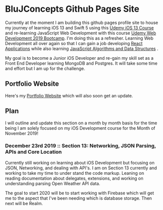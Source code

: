 # BluJConcepts Github Pages Site

Currently at the moment I am building this github pages profile site to house my journey of learning iOS 13 and Swift 5 using this [Udemy iOS 13 Course](https://www.udemy.com/course/ios-13-app-development-bootcamp/) and re-learning JavaScript Web Development with this course [Udemy Web Development 2019 Bootcamp](https://www.udemy.com/course/the-complete-web-development-bootcamp/). I'm doing this as a refresher. Learning Web Development all over again so that I can gain a job developing [React Applications](https://www.udemy.com/course/react-the-complete-guide-incl-redux/) while also learning [JavaScript Algorithms and Data Structures](https://www.udemy.com/course/js-algorithms-and-data-structures-masterclass/) .

My goal is to become a Junior iOS Developer and re-gain my skill set as a Front End Developer learning MongoDB and Postgres. It will take some time and effort but I am up for the challenge.

## Portfolio Website

Here's my  [Portfolio Website](https://blujconcepts.net/) which will also soon get an update.



## Plan


I will outline and update this section on a month by month basis for the time being I am solely focused on my iOS Development course for the Month of November 2019!

### December 23rd 2019 :: Section 13: Networking, JSON Parsing, APIs and Core Location

Currently still working on learning about iOS Development but focusing on JSON, Networking, and dealing with API's. I am on Section 13 currently and working to take my time to under stand the code markup. Leaning on reading documentation about delegates, extensions, and working on understanding parsing Open Weather API data. 

The goal to start 2020 will be to start working with Firebase which will get me to the aspect that I've been needing which is database storage. Then next will be Realm.
